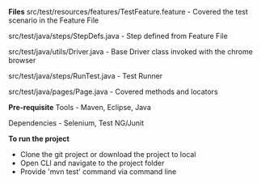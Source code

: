 **Files**
src/test/resources/features/TestFeature.feature - Covered the test scenario in the Feature File

src/test/java/steps/StepDefs.java - Step defined from Feature File

src/test/java/utils/Driver.java - Base Driver class invoked with the chrome browser

src/test/java/steps/RunTest.java - Test Runner

src/test/java/pages/Page.java - Covered methods and locators

**Pre-requisite**
Tools - Maven, Eclipse, Java

Dependencies - Selenium, Test NG/Junit

**To run the project**
- Clone the git project or download the project to local
- Open CLI and navigate to the project folder
- Provide 'mvn test' command via command line
